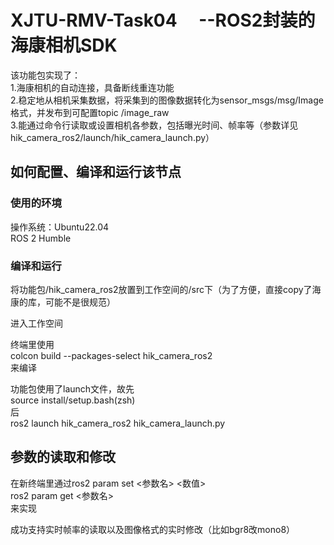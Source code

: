 # XJTU-RMV-Task04 &emsp;--ROS2封装的海康相机SDK
该功能包实现了：  
1.海康相机的自动连接，具备断线重连功能  
2.稳定地从相机采集数据，将采集到的图像数据转化为sensor_msgs/msg/Image格式，并发布到可配置topic /image_raw  
3.能通过命令行读取或设置相机各参数，包括曝光时间、帧率等（参数详见hik_camera_ros2/launch/hik_camera_launch.py）  
## 如何配置、编译和运行该节点
### 使用的环境
操作系统：Ubuntu22.04  
ROS 2 Humble
### 编译和运行
将功能包/hik_camera_ros2放置到工作空间的/src下（为了方便，直接copy了海康的库，可能不是很规范）  
  
进入工作空间  
  
终端里使用  
colcon build --packages-select hik_camera_ros2  
来编译  
  
功能包使用了launch文件，故先  
source install/setup.bash(zsh)  
后  
ros2 launch hik_camera_ros2 hik_camera_launch.py  
## 参数的读取和修改
在新终端里通过ros2 param set <参数名> <数值>  
ros2 param get <参数名>  
来实现  
    
成功支持实时帧率的读取以及图像格式的实时修改（比如bgr8改mono8）
